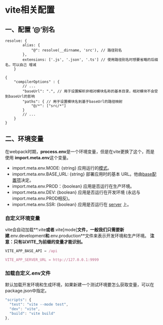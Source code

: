 # vite相关配置
## 一、配置 ’@‘别名
```
resolve: {
        alias: {
            "@": resolve(__dirname, 'src'), // 路径别名
        },
        extensions: ['.js', '.json', '.ts'] // 使用路径别名时想要省略的后缀名，可以自己 增减
    }
```

```
{
    "compilerOptions" : {
        // ...
        "baseUrl": ".", // 用于设置解析非相对模块名称的基本目录，相对模块不会受到baseUrl的影响
        "paths": { // 用于设置模块名到基于baseUrl的路径映射
            "@/*": ["src/*"]
        }
        // ...
    }
}
```
## 二、环境变量
在webpack时期，**process.env**是一个环境变量，但是在vite更换了这个，而是使用 **import.meta.env**这个变量。
- import.meta.env.MODE: {string} 应用运行的[模式](https://link.juejin.cn?target=https%3A%2F%2Fvitejs.cn%2Fvite3-cn%2Fguide%2Fenv-and-mode.html%23modes)。
- import.meta.env.BASE_URL: {string} 部署应用时的基本 URL。他由[base配置项](https://link.juejin.cn?target=https%3A%2F%2Fvitejs.cn%2Fvite3-cn%2Fconfig%2Fshared-options.html%23base)决定。
- import.meta.env.PROD：{boolean} 应用是否运行在生产环境。
- import.meta.env.DEV: {boolean} 应用是否运行在开发环境 (永远与 import.meta.env.PROD相反)。
- import.meta.env.SSR: {boolean} 应用是否运行在 [server](https://link.juejin.cn?target=https%3A%2F%2Fvitejs.cn%2Fvite3-cn%2Fguide%2Fssr.html%23conditional-logic) 上。

### 自定义环境变量
vite会自动加载**.vite**或者**.vite[mode]**文件，一般我们只需要新建**.env.development**和**.env.production**文件来表示开发环境和生产环境。
**注意：只有以VITE_为前缀的变量才能识别。**
```javascript
VITE_APP_BASE_API = /api

VITE_APP_SERVER_URL = http://127.0.0.1:9999
```
### 加载自定义.env文件
默认加载开发环境和生成环境，如果新建一个测试环境要怎么获取变量，可以在package.json中指定。
```javascript
"scripts": {
  "test": "vite --mode test",
  "dev": "vite",
  "build": "vite build"
},
```
